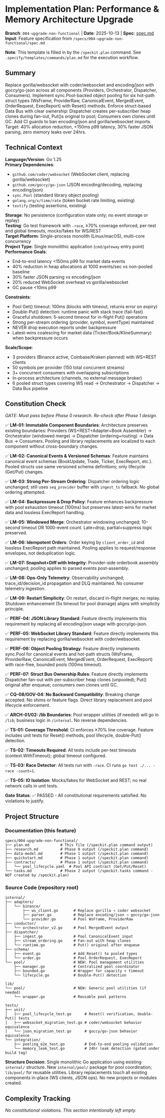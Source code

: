 # Implementation Plan: Performance & Memory Architecture Upgrade

**Branch**: `004-upgrade-non-functional` | **Date**: 2025-10-13 | **Spec**: [spec.md](./spec.md)  
**Input**: Feature specification from `/specs/004-upgrade-non-functional/spec.md`

**Note**: This template is filled in by the `/speckit.plan` command. See `.specify/templates/commands/plan.md` for the execution workflow.

## Summary

Replace gorilla/websocket with coder/websocket and encoding/json with goccy/go-json across all components (Providers, Orchestrator, Dispatcher, Consumers). Implement sync.Pool-backed object pooling for six hot-path struct types (WsFrame, ProviderRaw, CanonicalEvent, MergedEvent, OrderRequest, ExecReport) with Reset() methods. Enforce struct-based Data Bus with clear ownership: Dispatcher creates per-subscriber heap clones during fan-out, Put()s original to pool; Consumers own clones until GC. Add CI guards to ban encoding/json and gorilla/websocket imports. Target: 40% allocation reduction, <150ms p99 latency, 30% faster JSON parsing, zero memory leaks over 24hrs.

## Technical Context

**Language/Version**: Go 1.25  
**Primary Dependencies**:
  - `github.com/coder/websocket` (WebSocket client, replacing gorilla/websocket)
  - `github.com/goccy/go-json` (JSON encoding/decoding, replacing encoding/json)
  - `sync.Pool` (standard library object pooling)
  - `golang.org/x/time/rate` (token bucket rate limiting, existing)
  - `testify` (testing assertions, existing)

**Storage**: No persistence (configuration state only; no event storage or replay)  
**Testing**: Go test framework with `-race`, ≥70% coverage enforced, per-test and global timeouts, mocks/fakes for WS/REST  
**Target Platform**: Single-process monolith (Linux/macOS), multi-core concurrency  
**Project Type**: Single monolithic application (`cmd/gateway` entry point)  
**Performance Goals**:
  - End-to-end latency <150ms p99 for market data events
  - 40% reduction in heap allocations at 1000 events/sec vs non-pooled baseline
  - 30% faster JSON parsing vs encoding/json
  - 20% reduced WebSocket overhead vs gorilla/websocket
  - GC pause <10ms p99

**Constraints**:
  - Pool Get() timeout: 100ms (blocks with timeout, returns error on expiry)
  - Double-Put() detection: runtime panic with stack trace (fail-fast)
  - Graceful shutdown: 5-second timeout for in-flight Put() operations
  - Strong per-stream ordering (provider, symbol, eventType) maintained
  - NEVER drop execution reports under backpressure
  - Latest-wins coalescing for market data (Ticker/Book/KlineSummary) when backpressure occurs

**Scale/Scope**:
  - 3 providers (Binance active, Coinbase/Kraken planned) with WS+REST clients
  - 50 symbols per provider (150 total concurrent streams)
  - 3+ concurrent consumers with overlapping subscriptions
  - In-process architecture (channels, no external message broker)
  - 6 pooled struct types covering WS read → Orchestrator → Dispatcher → Data Bus pipeline

## Constitution Check

*GATE: Must pass before Phase 0 research. Re-check after Phase 1 design.*

✅ **LM-01: Immutable Component Boundaries**: Architecture preserves existing boundaries: Providers (WS+REST+Adapter+Book Assembler) → Orchestrator (windowed merge) → Dispatcher (ordering+routing) → Data Bus → Consumers. Pooling and library replacements are localized to each component without cross-boundary changes.

✅ **LM-02: Canonical Events & Versioned Schemas**: Feature maintains canonical event schemas (BookUpdate, Trade, Ticker, ExecReport, etc.). Pooled structs use same versioned schema definitions; only lifecycle (Get/Put) changes.

✅ **LM-03: Strong Per-Stream Ordering**: Dispatcher ordering logic unchanged; still uses `seq_provider` buffer with `ingest_ts` fallback. No global ordering attempted.

✅ **LM-04: Backpressure & Drop Policy**: Feature enhances backpressure with pool exhaustion timeout (100ms) but preserves latest-wins for market data and lossless ExecReport handling.

✅ **LM-05: Windowed Merge**: Orchestrator windowing unchanged; 10-second timeout OR 1000-event count. Late=drop, partial=suppress logic preserved.

✅ **LM-06: Idempotent Orders**: Order keying by `client_order_id` and lossless ExecReport path maintained. Pooling applies to request/response envelopes, not deduplication logic.

✅ **LM-07: Snapshot+Diff with Integrity**: Provider-side orderbook assembly unchanged; pooling applies to parsed events post-assembly.

✅ **LM-08: Ops-Only Telemetry**: Observability unchanged; trace_id/decision_id propagation and DLQ maintained. No consumer telemetry ingestion.

✅ **LM-09: Restart Simplicity**: On restart, discard in-flight merges; no replay. Shutdown enhancement (5s timeout for pool drainage) aligns with simplicity principle.

✅ **PERF-04: JSON Library Standard**: Feature directly implements this requirement by replacing all encoding/json usage with goccy/go-json.

✅ **PERF-05: WebSocket Library Standard**: Feature directly implements this requirement by replacing gorilla/websocket with coder/websocket.

✅ **PERF-06: Object Pooling Strategy**: Feature directly implements sync.Pool for canonical events and hot-path structs (WsFrame, ProviderRaw, CanonicalEvent, MergedEvent, OrderRequest, ExecReport) with race-free, bounded pools (100ms timeout).

✅ **PERF-07: Struct Bus Ownership Rules**: Feature directly implements Dispatcher fan-out with per-subscriber heap clones (unpooled); Put() original after enqueue; consumers own clones until GC.

✅ **CQ-08/GOV-04: No Backward Compatibility**: Breaking change accepted. No shims or feature flags. Direct library replacement and pool lifecycle enforcement.

✅ **ARCH-01/02: /lib Boundaries**: Pool wrapper utilities (if needed) will go in `/lib`; business logic in `/internal`. No reverse dependencies.

✅ **TS-01: Coverage Threshold**: CI enforces ≥70% line coverage. Feature includes unit tests for Reset() methods, pool lifecycle, double-Put() detection.

✅ **TS-02: Timeouts Required**: All tests include per-test timeouts (context.WithTimeout); global timeout configured.

✅ **TS-03: Race Detector**: All tests run with `-race`. CI runs `go test ./... -race -count=1`.

✅ **TS-05: IO Isolation**: Mocks/fakes for WebSocket and REST; no real network calls in unit tests.

**Gate Status**: ✅ PASSED - All constitutional requirements satisfied. No violations to justify.

## Project Structure

### Documentation (this feature)

```
specs/004-upgrade-non-functional/
├── plan.md              # This file (/speckit.plan command output)
├── research.md          # Phase 0 output (/speckit.plan command)
├── data-model.md        # Phase 1 output (/speckit.plan command)
├── quickstart.md        # Phase 1 output (/speckit.plan command)
├── contracts/           # Phase 1 output (/speckit.plan command)
│   └── pool_lifecycle.yaml  # Pool API contract (Get/Put/Reset)
└── tasks.md             # Phase 2 output (/speckit.tasks command - NOT created by /speckit.plan)
```

### Source Code (repository root)

```
internal/
├── adapters/
│   └── binance/
│       ├── ws_client.go       # Replace gorilla → coder websocket
│       ├── parser.go          # Replace encoding/json → goccy/go-json
│       └── provider.go        # Pool WsFrame, ProviderRaw
├── conductor/
│   └── orchestrator_v2.go     # Pool MergedEvent output
├── dispatcher/
│   ├── ingest.go              # Pool CanonicalEvent input
│   ├── stream_ordering.go     # Fan-out with heap clones
│   └── runtime.go             # Put() original after enqueue
├── schema/
│   ├── event.go               # Add Reset() to pooled types
│   └── order.go               # Pool OrderRequest, ExecReport
└── pool/                      # NEW: Pool management utilities
    ├── manager.go             # Centralized pool coordinator
    ├── bounded.go             # Wrapper for capacity + timeout
    └── lifecycle.go           # Double-Put() detection

lib/
└── pool/                      # NEW: Generic pool utilities (if needed)
    └── wrapper.go             # Reusable pool patterns

tests/
├── unit/
│   ├── pool_lifecycle_test.go      # Reset() verification, double-Put() tests
│   ├── websocket_migration_test.go # coder/websocket behavior equivalence
│   └── json_migration_test.go      # goccy/go-json behavior equivalence
└── integration/
    ├── pooling_e2e_test.go         # End-to-end pooling validation
    └── memory_leak_test.go         # 24hr leak detection (gated under build tag)
```

**Structure Decision**: Single monolithic Go application using existing `internal/` structure. New `internal/pool/` package for pool coordination; `lib/pool/` for reusable utilities. Library replacements touch all existing components in-place (WS clients, JSON ops). No new projects or modules created.

## Complexity Tracking

*No constitutional violations. This section intentionally left empty.*

